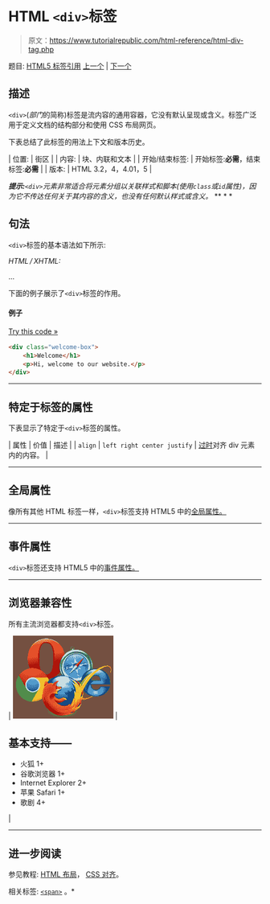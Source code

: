 # HTML `<div>`标签

> 原文：<https://www.tutorialrepublic.com/html-reference/html-div-tag.php>

题目: [HTML5 标签引用](html5-tags.php) [上一个](html-dir-tag.php) | [下一个](html-dl-tag.php)

## 描述

`<div>`(*部门*的简称)标签是流内容的通用容器，它没有默认呈现或含义。标签广泛用于定义文档的结构部分和使用 CSS 布局网页。

下表总结了此标签的用法上下文和版本历史。

| 位置: | 街区 |
| 内容: | 块、内联和文本 |
| 开始/结束标签: | 开始标签:**必需**，结束标签:**必需** |
| 版本: | HTML 3.2，4，4.01，5 |

 ***提示:**`<div>`元素非常适合将元素分组以关联样式和脚本(使用`class`或`id`属性)，因为它不传达任何关于其内容的含义，也没有任何默认样式或含义。*  ** * *

## 句法

`<div>`标签的基本语法如下所示:

*HTML / XHTML:* <div> ... </div>

下面的例子展示了`<div>`标签的作用。

#### 例子

[Try this code »](../codelab.php?topic=html&file=div-tag "Try this code using online Editor")

```html
<div class="welcome-box">
    <h1>Welcome</h1>
    <p>Hi, welcome to our website.</p>
</div>
```

* * *

## 特定于标签的属性

下表显示了特定于`<div>`标签的属性。

| 属性 | 价值 | 描述 |
| `align` | `left
right
center
justify` | [过时](../definitions.php#obsolete "Not supported in HTML5")对齐 div 元素内的内容。 |

* * *

## 全局属性

像所有其他 HTML 标签一样，`<div>`标签支持 HTML5 中的[全局属性。](html5-global-attributes.php)

* * *

## 事件属性

`<div>`标签还支持 HTML5 中的[事件属性。](html5-event-attributes.php)

* * *

## 浏览器兼容性

所有主流浏览器都支持`<div>`标签。

| ![Browsers Icon](img/e9331123c77668c1832e541c2fca1002.png) | 

## 基本支持——

*   火狐 1+
*   谷歌浏览器 1+
*   Internet Explorer 2+
*   苹果 Safari 1+
*   歌剧 4+

 |

* * *

## 进一步阅读

参见教程: [HTML 布局](../html-tutorial/html-layout.php)， [CSS 对齐](../css-tutorial/css-alignment.php)。

相关标签: [`<span>`](html-span-tag.php) 。*